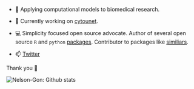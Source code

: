 




- 🖤  Applying computational models to biomedical research. 

- 👷 Currently working on [cytounet](https://github.com/Nelson-Gon/cytounet).


 - 💻 Simplicity focused open source advocate. Author of several open source `R` and `python` [packages](https://nelson-gon.github.io/projects).
Contributor to packages like [similiars](https://github.com/davidsjoberg/similiars).



- 📫 [Twitter](https://twitter.com/bionelsongon)  


Thank you 🖤


![Nelson-Gon: Github stats](https://github-readme-stats.vercel.app/api?username=nelson-gon&count_private=true&theme=dark)
